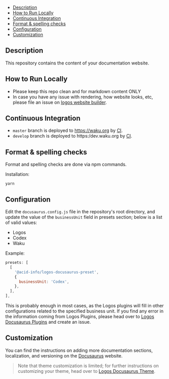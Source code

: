 - [Description](#description)
- [How to Run Locally](#how-to-run-locally)
- [Continuous Integration](#continuous-integration)
- [Format \& spelling checks](#format--spelling-checks)
- [Configuration](#configuration)
- [Customization](#customization)

## Description

This repository contains the content of your documentation website.

## How to Run Locally

- Please keep this repo clean and for markdown content ONLY
- In case you have any issue with rendering, how website looks, etc,
  please file an issue on [logos website builder](https://github.com/acid-info/logos-site-builder).

## Continuous Integration

- `master` branch is deployed to https://waku.org by [CI](https://ci.infra.status.im/job/website/job/waku.org/).
- `develop` branch is deployed to https:/dev.waku.org by [CI](https://ci.infra.status.im/job/website/job/dev.waku.org/).

## Format & spelling checks

Format and spelling checks are done via npm commands.

Installation:

```shell
yarn
```

## Configuration
Edit the `docusaurus.config.js` file in the repository's root directory, and update the value of the `businessUnit` field in presets section; below is a list of valid values:
- Logos
- Codex
- Waku

Example:
```js
presets: [
  [
    '@acid-info/logos-docusaurus-preset',
    {
      businessUnit: 'Codex',
    },
  ],
],
```

This is probably enough in most cases, as the Logos plugins will fill in other configurations related to the specified business unit. If you find any error in the information coming from Logos Plugins, please head over to [Logos Docusaurus Plugins](https://github.com/acid-info/logos-docusaurus-plugins) and create an issue.

## Customization

You can find the instructions on adding more documentation sections, localization, and versioning on the [Docusaurus](https://docusaurus.io/docs) website.

> Note that theme customization is limited; for further instructions on customizing your theme, head over to [Logos Docusaurus Theme](https://github.com/acid-info/logos-docusaurus-plugins/tree/main/packages/logos-docusaurus-theme/). 
